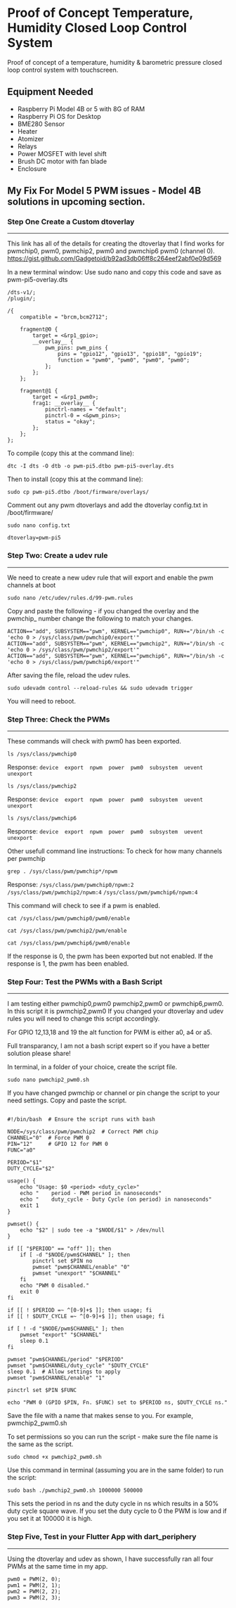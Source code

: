 # Proof of Concept Temperature, Humidity Closed Loop Control System

Proof of concept of a temperature, humidity & barometric pressure
closed loop control system with touchscreen.

## Equipment Needed
- Raspberry Pi Model 4B or 5 with 8G of RAM
- Raspberry Pi OS for Desktop
- BME280 Sensor
- Heater
- Atomizer
- Relays
- Power MOSFET with level shift
- Brush DC motor with fan blade
- Enclosure

## My Fix For Model 5 PWM issues - Model 4B solutions in upcoming section.
### Step One Create a Custom dtoverlay
*******************************************************************************************************************
This link has all of the details for creating the dtoverlay that I find works for pwmchip0, pwm0, pwmchip2, pwm0 and pwmchip6 pwm0 (channel 0).
https://gist.github.com/Gadgetoid/b92ad3db06ff8c264eef2abf0e09d569

In a new terminal window:
Use sudo nano and copy this code and save as pwm-pi5-overlay.dts

```
/dts-v1/;
/plugin/;

/{
	compatible = "brcm,bcm2712";

	fragment@0 {
		target = <&rp1_gpio>;
		__overlay__ {
			pwm_pins: pwm_pins {
				pins = "gpio12", "gpio13", "gpio18", "gpio19";
				function = "pwm0", "pwm0", "pwm0", "pwm0";
			};
		};
	};

	fragment@1 {
		target = <&rp1_pwm0>;
		frag1: __overlay__ {
			pinctrl-names = "default";
			pinctrl-0 = <&pwm_pins>;
			status = "okay";
		};
	};
};
```

To compile (copy this at the command line): 
```
dtc -I dts -O dtb -o pwm-pi5.dtbo pwm-pi5-overlay.dts
```
Then to install (copy this at the command line): 
```
sudo cp pwm-pi5.dtbo /boot/firmware/overlays/
```
Comment out any pwm dtoverlays and add the dtoverlay config.txt in /boot/firmware/
```
sudo nano config.txt
```
```
dtoverlay=pwm-pi5
```


### Step Two: Create a udev rule
*******************************************************************************************************************
We need to create a new udev rule that will export and enable the pwm channels at boot
```
sudo nano /etc/udev/rules.d/99-pwm.rules
```
Copy and paste the following - if you changed the overlay and the pwmchip_ number change the following to match your changes.

```
ACTION=="add", SUBSYSTEM=="pwm", KERNEL=="pwmchip0", RUN+="/bin/sh -c 'echo 0 > /sys/class/pwm/pwmchip0/export'"
ACTION=="add", SUBSYSTEM=="pwm", KERNEL=="pwmchip2", RUN+="/bin/sh -c 'echo 0 > /sys/class/pwm/pwmchip2/export'"
ACTION=="add", SUBSYSTEM=="pwm", KERNEL=="pwmchip6", RUN+="/bin/sh -c 'echo 0 > /sys/class/pwm/pwmchip6/export'"
```

After saving the file, reload the udev rules.
```
sudo udevadm control --reload-rules && sudo udevadm trigger
```

You will need to reboot.

### Step Three: Check the PWMs
*******************************************************************************************************************
These commands will check with pwm0 has been exported.
```
ls /sys/class/pwmchip0
```
Response:
``
device  export  npwm  power  pwm0  subsystem  uevent  unexport
``
```
ls /sys/class/pwmchip2
```
Response:
``
device  export  npwm  power  pwm0  subsystem  uevent  unexport
``
```
ls /sys/class/pwmchip6
```
Response:
``
device  export  npwm  power  pwm0  subsystem  uevent  unexport
``

Other usefull command line instructions:
To check for how many channels per pwmchip
```
grep . /sys/class/pwm/pwmchip*/npwm
```
Response:
``
/sys/class/pwm/pwmchip0/npwm:2
``
``
/sys/class/pwm/pwmchip2/npwm:4
``
``
/sys/class/pwm/pwmchip6/npwm:4
``

This command will check to see if a pwm is enabled.
```
cat /sys/class/pwm/pwmchip0/pwm0/enable
```
```
cat /sys/class/pwm/pwmchip2/pwm/enable
```
```
cat /sys/class/pwm/pwmchip6/pwm0/enable
```
If the response is 0, the pwm has been exported but not enabled.
If the response is 1, the pwm has been enabled.


### Step Four: Test the PWMs with a Bash Script
*******************************************************************************************************************
I am testing either pwmchip0,pwm0 pwmchip2,pwm0 or pwmchip6,pwm0. In this script it is pwmchip2,pwm0
If you changed your dtoverlay and udev rules you will need to change this script accordingly.

For GPIO 12,13,18 and 19 the alt function for PWM is either a0, a4 or a5.

Full transparancy, I am not a bash script expert so if you have a better solution please share!

In terminal, in a folder of your choice, create the script file.
```
sudo nano pwmchip2_pwm0.sh
```
If you have changed pwmchip or channel or pin change the script to your need settings. Copy and paste the script.
```

#!/bin/bash  # Ensure the script runs with bash

NODE=/sys/class/pwm/pwmchip2  # Correct PWM chip
CHANNEL="0"  # Force PWM 0
PIN="12"     # GPIO 12 for PWM 0
FUNC="a0"

PERIOD="$1"
DUTY_CYCLE="$2"

usage() {
    echo "Usage: $0 <period> <duty_cycle>"
    echo "    period - PWM period in nanoseconds"
    echo "    duty_cycle - Duty Cycle (on period) in nanoseconds"
    exit 1
}

pwmset() {
    echo "$2" | sudo tee -a "$NODE/$1" > /dev/null
}

if [[ "$PERIOD" == "off" ]]; then    
    if [ -d "$NODE/pwm$CHANNEL" ]; then
        pinctrl set $PIN no
        pwmset "pwm$CHANNEL/enable" "0"
        pwmset "unexport" "$CHANNEL"
    fi
    echo "PWM 0 disabled."
    exit 0
fi

if [[ ! $PERIOD =~ ^[0-9]+$ ]]; then usage; fi
if [[ ! $DUTY_CYCLE =~ ^[0-9]+$ ]]; then usage; fi

if [ ! -d "$NODE/pwm$CHANNEL" ]; then
    pwmset "export" "$CHANNEL"
    sleep 0.1
fi

pwmset "pwm$CHANNEL/period" "$PERIOD"
pwmset "pwm$CHANNEL/duty_cycle" "$DUTY_CYCLE"
sleep 0.1  # Allow settings to apply
pwmset "pwm$CHANNEL/enable" "1"

pinctrl set $PIN $FUNC

echo "PWM 0 (GPIO $PIN, Fn. $FUNC) set to $PERIOD ns, $DUTY_CYCLE ns."
```

Save the file with a name that makes sense to you. For example, pwmchip2_pwm0.sh

To set permissions so you can run the script - make sure the file name is the same as the script.
```
sudo chmod +x pwmchip2_pwm0.sh
```

Use this command in terminal (assuming you are in the same folder) to run the script: 
```
sudo bash ./pwmchip2_pwm0.sh 1000000 500000
```
This sets the period in ns and the duty cycle in ns which results in a 50% duty cycle square wave.
If you set the duty cycle to 0 the PWM is low and if you set it at 100000 it is high.

### Step Five, Test in your Flutter App with dart_periphery
*************************************************************************************************
Using the dtoverlay and udev as shown, I have successfully ran all four PWMs at the same time in my app.
```
pwm0 = PWM(2, 0);
pwm1 = PWM(2, 1);
pwm2 = PWM(2, 2);
pwm3 = PWM(2, 3);
```


